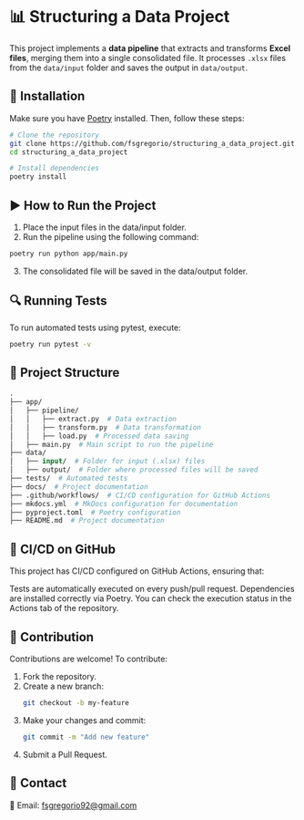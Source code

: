 # 📊 Structuring a Data Project

This project implements a **data pipeline** that extracts and transforms **Excel files**, merging them into a single consolidated file. It processes `.xlsx` files from the `data/input` folder and saves the output in `data/output`.

## 🚀 Installation

Make sure you have [Poetry](https://python-poetry.org/docs/) installed. Then, follow these steps:

```bash
# Clone the repository
git clone https://github.com/fsgregorio/structuring_a_data_project.git
cd structuring_a_data_project

# Install dependencies
poetry install
```

## ▶️ How to Run the Project

1. Place the input files in the data/input folder.
2. Run the pipeline using the following command:

```bash
poetry run python app/main.py
```
3. The consolidated file will be saved in the data/output folder.

## 🔍 Running Tests

To run automated tests using pytest, execute:
```bash
poetry run pytest -v
```

## 📁 Project Structure

```graphql
.
├── app/
│   ├── pipeline/
│   │   ├── extract.py  # Data extraction
│   │   ├── transform.py  # Data transformation
│   │   ├── load.py  # Processed data saving
│   ├── main.py  # Main script to run the pipeline
├── data/
│   ├── input/  # Folder for input (.xlsx) files
│   ├── output/  # Folder where processed files will be saved
├── tests/  # Automated tests
├── docs/  # Project documentation
├── .github/workflows/  # CI/CD configuration for GitHub Actions
├── mkdocs.yml  # MkDocs configuration for documentation
├── pyproject.toml  # Poetry configuration
├── README.md  # Project documentation
```

## 🔧 CI/CD on GitHub

This project has CI/CD configured on GitHub Actions, ensuring that:

Tests are automatically executed on every push/pull request.
Dependencies are installed correctly via Poetry.
You can check the execution status in the Actions tab of the repository.

## 🤝 Contribution

Contributions are welcome! To contribute:

1. Fork the repository.
2. Create a new branch:
   ```bash
   git checkout -b my-feature
3. Make your changes and commit:
   ```bash
   git commit -m "Add new feature"
4. Submit a Pull Request.


## 📩 Contact

📧 Email: fsgregorio92@gmail.com